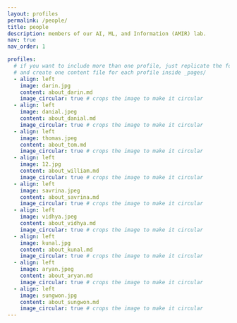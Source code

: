 ```yaml
---
layout: profiles
permalink: /people/
title: people
description: members of our AI, ML, and Information (AMIR) lab. 
nav: true
nav_order: 1

profiles:
  # if you want to include more than one profile, just replicate the following block
  # and create one content file for each profile inside _pages/
  - align: left
    image: darin.jpg
    content: about_darin.md
    image_circular: true # crops the image to make it circular
  - align: left
    image: danial.jpeg
    content: about_danial.md
    image_circular: true # crops the image to make it circular
  - align: left
    image: thomas.jpeg
    content: about_tom.md
    image_circular: true # crops the image to make it circular
  - align: left
    image: 12.jpg
    content: about_william.md
    image_circular: true # crops the image to make it circular
  - align: left
    image: savrina.jpeg
    content: about_savrina.md
    image_circular: true # crops the image to make it circular
  - align: left
    image: vidhya.jpeg
    content: about_vidhya.md
    image_circular: true # crops the image to make it circular
  - align: left
    image: kunal.jpg
    content: about_kunal.md
    image_circular: true # crops the image to make it circular
  - align: left
    image: aryan.jpeg
    content: about_aryan.md
    image_circular: true # crops the image to make it circular
  - align: left
    image: sungwon.jpg
    content: about_sungwon.md
    image_circular: true # crops the image to make it circular
---
```

